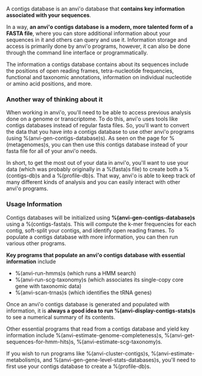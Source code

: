 A contigs database is an anvi'o database that **contains key information associated with your sequences**.

In a way, **an anvi'o contigs database is a modern, more talented form of a FASTA file**, where you can store additional information about your sequences in it and others can query and use it. Information storage and access is primarily done by anvi'o programs, however, it can also be done through the command line interface or programmatically.

The information a contigs database contains about its sequences include the positions of open reading frames, tetra-nucleotide frequencies, functional and taxonomic annotations, information on individual nucleotide or amino acid positions, and more.

### Another way of thinking about it

When working in anvi'o, you'll need to be able to access previous analysis done on a genome or transcriptome. To do this, anvi'o uses tools like contigs databases instead of regular fasta files. So, you'll want to convert the data that you have into a contigs database to use other anvi'o programs (using %(anvi-gen-contigs-database)s). As seen on the page for %(metagenomes)s, you can then use this contigs database instead of your fasta file for all of your anvi'o needs. 

In short, to get the most out of your data in anvi'o, you'll want to use your data (which was probably originally in a %(fasta)s file) to create both a %(contigs-db)s and a %(profile-db)s. That way, anvi'o is able to keep track of many different kinds of analysis and you can easily interact with other anvi'o programs. 

### Usage Information 

Contigs databases will be initialized using **%(anvi-gen-contigs-database)s** using a %(contigs-fasta)s. This will compute the k-mer frequencies for each contig, soft-split your contigs, and identify open reading frames. To populate a contigs database with more information, you can then run various other programs. 

**Key programs that populate an anvi'o contigs database with essential information** include 
* %(anvi-run-hmms)s (which runs a HMM search)
* %(anvi-run-scg-taxonomy)s (which associates its single-copy core gene with taxonomic data)
* %(anvi-scan-trnas)s (which identifies the tRNA genes)

Once an anvi'o contigs database is generated and populated with information, it is **always a good idea to run %(anvi-display-contigs-stats)s** to see a numerical summary of its contents.

Other essential programs that read from a contigs database and yield key information include %(anvi-estimate-genome-completeness)s, %(anvi-get-sequences-for-hmm-hits)s, %(anvi-estimate-scg-taxonomy)s.

If you wish to run programs like %(anvi-cluster-contigs)s, %(anvi-estimate-metabolism)s, and %(anvi-gen-gene-level-stats-databases)s, you'll need to first use your contigs database to create a %(profile-db)s.
